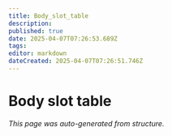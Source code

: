 ```yaml
---
title: Body_slot_table
description: 
published: true
date: 2025-04-07T07:26:53.689Z
tags: 
editor: markdown
dateCreated: 2025-04-07T07:26:51.746Z
---
```


# Body slot table

*This page was auto-generated from structure.*